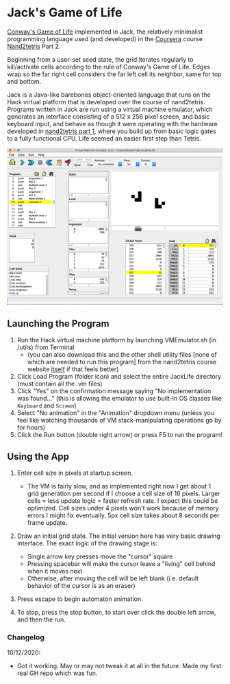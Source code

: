 # Jack's Game of Life

[Conway's Game of Life](https://en.wikipedia.org/wiki/Conway%27s_Game_of_Life) implemented in Jack, the relatively minimalist programming language used (and developed) in the [Coursera](https://www.coursera.org/learn/nand2tetris2) course [Nand2tetris](https://www.nand2tetris.org) Part 2. 

Beginning from a user-set seed state, the grid iterates regularly to kill/activate cells according to the rule of Conway's Game of Life. Edges wrap so the far right cell considers the far left cell its neighbor, same for top and bottom.

Jack is a Java-like barebones object-oriented language that runs on the Hack virtual platform that is developed over the course of nand2tetris. Programs written in Jack are run using a virtual machine emulator, which generates an interface consisting of a 512 x 256 pixel screen, and basic keyboard input, and behave as though it were operating with the hardware developed in [nand2tetris part 1](https://www.coursera.org/learn/build-a-computer), where you build up from basic logic gates to a fully functional CPU. Life seemed an easier first step than Tetris.

![](./images/VMScreenshot.png)

## Launching the Program

1. Run the Hack virtual machine platform by launching VMEmulator&#46;sh (in /utils) from Terminal 
   - (you can also download this and the other shell utility files [none of which are needed to run this program] from the nand2tetris course website [itself](https://www.nand2tetris.org/software) if that feels better)
2. Click Load Program (folder icon) and select the entire JackLife directory (must contain all the .vm files)
3. Click "Yes" on the confirmation message saying "No implementation was found..." (this is allowing the emulator to use built-in OS classes like `Keyboard` and `Screen`)
3. Select "No animation" in the "Animation" dropdown menu (unless you feel like watching thousands of VM stack-manipulating operations go by for hours)
4. Click the Run button (double right arrow) or press F5 to run the program!



## Using the App

1. Enter cell size in pixels at startup screen. 
   * The VM is fairly slow, and as implemented right now I get about 1 grid generation per second if I choose a cell size of 16 pixels. Larger cells = less update logic = faster refresh rate. I expect this could be optimized. Cell sizes under 4 pixels won't work because of memory errors I might fix eventually. 5px cell size takes about 8 seconds per frame update.
2. Draw an initial grid state. The initial version here has very basic drawing interface. The exact logic of the drawing stage is:

   * Single arrow key presses move the "cursor" square
   * Pressing spacebar will make the cursor leave a "living" cell behind when it moves next
   * Otherwise, after moving the cell will be left blank (i.e. default behavior of the cursor is as an eraser)
3. Press escape to begin automaton animation.
4. To stop, press the stop button, to start over click the double left arrow, and then the run.

### Changelog

10/12/2020:
* Got it working. May or may not tweak it at all in the future. Made my first real GH repo which was fun.
